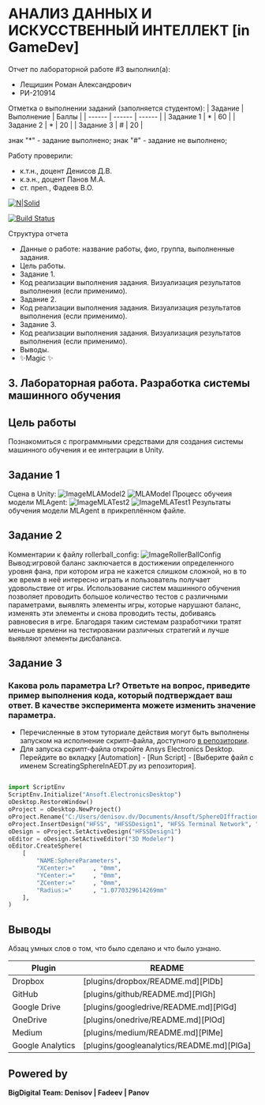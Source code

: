 # АНАЛИЗ ДАННЫХ И ИСКУССТВЕННЫЙ ИНТЕЛЛЕКТ [in GameDev]
Отчет по лабораторной работе #3 выполнил(а):
- Лещишин Роман Александрович
- РИ-210914

Отметка о выполнении заданий (заполняется студентом):
| Задание | Выполнение | Баллы |
| ------ | ------ | ------ |
| Задание 1 | * | 60 |
| Задание 2 | * | 20 |
| Задание 3 | # | 20 |

знак "*" - задание выполнено; знак "#" - задание не выполнено;

Работу проверили:
- к.т.н., доцент Денисов Д.В.
- к.э.н., доцент Панов М.А.
- ст. преп., Фадеев В.О.

[![N|Solid](https://cldup.com/dTxpPi9lDf.thumb.png)](https://nodesource.com/products/nsolid)

[![Build Status](https://travis-ci.org/joemccann/dillinger.svg?branch=master)](https://travis-ci.org/joemccann/dillinger)

Структура отчета

- Данные о работе: название работы, фио, группа, выполненные задания.
- Цель работы.
- Задание 1.
- Код реализации выполнения задания. Визуализация результатов выполнения (если применимо).
- Задание 2.
- Код реализации выполнения задания. Визуализация результатов выполнения (если применимо).
- Задание 3.
- Код реализации выполнения задания. Визуализация результатов выполнения (если применимо).
- Выводы.
- ✨Magic ✨

## 3. Лабораторная работа. Разработка системы машинного обучения
## Цель работы
Познакомиться с программными средствами для создания системы машинного обучения и ее интеграции в Unity.

## Задание 1
Сцена в Unity:
![ImageMLAModel2](https://user-images.githubusercontent.com/114608473/206839511-a9903740-e208-4b31-8e37-e48a51a770ce.jpg)
![MLAModel](https://user-images.githubusercontent.com/114608473/206839518-589a142c-f926-460a-b229-e2ffbd987f3a.jpg)
Процесс обучеия модели MLAgent:
![ImageMLATest2](https://user-images.githubusercontent.com/114608473/206839525-a0ef91ef-20e8-45ce-bb8c-8d2aa102c118.jpg)
![ImageMLATest1](https://user-images.githubusercontent.com/114608473/206839532-de8df685-5fc8-487d-a065-d2c27b6d90b1.jpg)
Результаты обучения модели MLAgent в прикреплённом файле.
## Задание 2
Комментарии к файлу rollerball_config:
![ImageRollerBallConfig](https://user-images.githubusercontent.com/114608473/206841484-71d4f133-b81b-450c-8f5b-32e708ced661.jpg)
Вывод:игровой баланс заключается в достижении определенного уровня фана, при котором игра не кажется слишком сложной, но в то же время в неё интересно играть и пользователь получает удовольствие от игры. Использование систем машинного обучения позволяет проводить большое количество тестов с различными параметрами, выявлять элементы игры, которые нарушают баланс, изменять эти элементы и снова проводить тесты, добиваясь равновесия в игре. Благодаря таким системам разработчики тратят меньше времени на тестировании различных стратегий и лучше выявляют элементы дисбаланса.
## Задание 3
### Какова роль параметра Lr? Ответьте на вопрос, приведите пример выполнения кода, который подтверждает ваш ответ. В качестве эксперимента можете изменить значение параметра.

- Перечисленные в этом туториале действия могут быть выполнены запуском на исполнение скрипт-файла, доступного [в репозитории](https://github.com/Den1sovDm1triy/hfss-scripting/blob/main/ScreatingSphereInAEDT.py).
- Для запуска скрипт-файла откройте Ansys Electronics Desktop. Перейдите во вкладку [Automation] - [Run Script] - [Выберите файл с именем ScreatingSphereInAEDT.py из репозитория].

```py

import ScriptEnv
ScriptEnv.Initialize("Ansoft.ElectronicsDesktop")
oDesktop.RestoreWindow()
oProject = oDesktop.NewProject()
oProject.Rename("C:/Users/denisov.dv/Documents/Ansoft/SphereDIffraction.aedt", True)
oProject.InsertDesign("HFSS", "HFSSDesign1", "HFSS Terminal Network", "")
oDesign = oProject.SetActiveDesign("HFSSDesign1")
oEditor = oDesign.SetActiveEditor("3D Modeler")
oEditor.CreateSphere(
	[
		"NAME:SphereParameters",
		"XCenter:="		, "0mm",
		"YCenter:="		, "0mm",
		"ZCenter:="		, "0mm",
		"Radius:="		, "1.0770329614269mm"
	], 
)

```

## Выводы

Абзац умных слов о том, что было сделано и что было узнано.

| Plugin | README |
| ------ | ------ |
| Dropbox | [plugins/dropbox/README.md][PlDb] |
| GitHub | [plugins/github/README.md][PlGh] |
| Google Drive | [plugins/googledrive/README.md][PlGd] |
| OneDrive | [plugins/onedrive/README.md][PlOd] |
| Medium | [plugins/medium/README.md][PlMe] |
| Google Analytics | [plugins/googleanalytics/README.md][PlGa] |

## Powered by

**BigDigital Team: Denisov | Fadeev | Panov**
